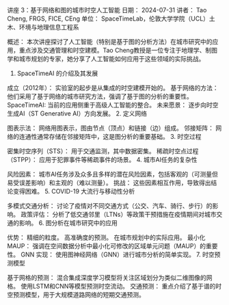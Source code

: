 
讲座 3：基于网络和图的城市时空人工智能
日期： 2024-07-31
讲者： Tao Cheng, FRGS, FICE, CEng
单位： SpaceTimeLab，伦敦大学学院（UCL）土木、环境与地理信息工程系

概述：
本次讲座探讨了人工智能（特别是基于图的分析方法）在城市研究中的应用，重点涉及交通管理和时空建模。Tao Cheng教授是一位专注于地理学、制图学和城市规划的专家，她分享了人工智能如何应用于这些领域的实际挑战。

1. SpaceTimeAI 的介绍及其发展

成立（2012年）： 实验室的起步是从集成的时空建模开始的。
基于网络的方法： 他们采用了基于网络的城市研究方法，强调了基于图的分析的重要性。
SpaceTimeAI: 当前的应用侧重于高级人工智能的整合。
未来愿景： 逐步向时空生成AI（ST Generative AI）方向发展。
2. 定义网络

图表示法： 网络用图表示，图由节点（顶点）和链接（边）组成。
邻接矩阵： 网络的连通性通常存储在邻接矩阵中，这是图分析的重要基础。
3. 时空过程

密集时空序列（STS）： 用于交通监测，其中数据密集。
稀疏时空点过程（STPP）： 应用于犯罪事件等稀疏事件的场景。
4. 城市AI任务的复杂性

风险因素： 城市AI任务涉及众多且多样的潜在风险因素，包括客观的（可测量但易受误差影响）和主观的（难以测量）。
挑战： 这些因素相互作用，导致得出结论变得困难。
5. COVID-19 大流行与移动性分析

多模式交通分析： 讨论了疫情对不同交通方式（公交、汽车、骑行、步行）的影响。
政策评估： 分析了低交通邻里（LTNs）等政策干预措施在疫情期间对城市交通的影响。
6. 图分析在城市研究中的应用

优势：
精细的粒度。
高准确度的预测。
在城市规划中的实际应用。
最小化MAUP： 强调在空间数据分析中最小化可修改的区域单元问题（MAUP）的重要性。
GNN 实现： 使用图神经网络（GNN）进行城市分析的简单实现。
7. 时空预测模型

基于网格的预测：
混合集成深度学习模型将关注区域划分为类似二维图像的网格。
使用LSTM和CNN等模型预测时空流动。
交通预测： 重点介绍了基于谱的时空预测模型，用于大规模道路网络的短期交通预测。
